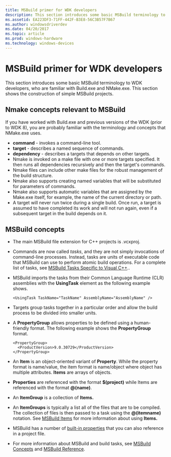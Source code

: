 ```yaml
---
title: MSBuild primer for WDK developers
description: This section introduces some basic MSBuild terminology to WDK developers, who are familiar with Build.exe and NMake.exe. This section shows the construction of simple MSBuild projects.
ms.assetid: EA223DF3-71FF-442F-B3E8-56C3B57F7B67
ms.author: windowsdriverdev
ms.date: 04/20/2017
ms.topic: article
ms.prod: windows-hardware
ms.technology: windows-devices
---
```


# MSBuild primer for WDK developers


This section introduces some basic MSBuild terminology to WDK developers, who are familiar with Build.exe and NMake.exe. This section shows the construction of simple MSBuild projects.

## <span id="Nmake_concepts_relevant_to_MSBuild"></span><span id="nmake_concepts_relevant_to_msbuild"></span><span id="NMAKE_CONCEPTS_RELEVANT_TO_MSBUILD"></span>Nmake concepts relevant to MSBuild


If you have worked with Build.exe and previous versions of the WDK (prior to WDK 8), you are probably familiar with the terminology and concepts that NMake.exe uses.

-   **command** - invokes a command-line tool.
-   **target** - describes a named sequence of commands.
-   **dependency** - describes a targets that depends on other targets.
-   Nmake is invoked on a make file with one or more targets specified. It then runs all dependencies recursively and then the target's commands.
-   Nmake files can include other make files for the robust management of the build structure.
-   Nmake also supports creating named variables that will be substituted for parameters of commands.
-   Nmake also supports automatic variables that are assigned by the Make.exe itself, for example, the name of the current directory or path.
-   A target will never run twice during a single build. Once run, a target is assumed to have completed its work and will not run again, even if a subsequent target in the build depends on it.

## <span id="MSBuild_concepts_"></span><span id="msbuild_concepts_"></span><span id="MSBUILD_CONCEPTS_"></span>MSBuild concepts


-   The main MSBuild file extension for C++ projects is .vcxproj.
-   Commands are now called *tasks*, and they are not simply invocations of command-line processes. Instead, tasks are units of executable code that MSBuild can use to perform atomic build operations. For a complete list of tasks, see [MSBuild Tasks Specific to Visual C++]( http://go.microsoft.com/fwlink/p/?linkid=236121)..
-   MSBuild imports the tasks from their Common Language Runtime (CLR) assemblies with the **UsingTask** element as the following example shows.
    ```
    <UsingTask TaskName="TaskName" AssemblyName="AssemblyName" />
    ```

-   Targets group tasks together in a particular order and allow the build process to be divided into smaller units.
-   A **PropertyGroup** allows properties to be defined using a human-friendly format. The following example shows the **PropertyGroup** format.
    ```
    <PropertyGroup>
      <ProductVersion>9.0.30729</ProductVersion>
    </PropertyGroup>
    ```

-   An **Item** is an object-oriented variant of **Property**. While the property format is name/value, the item format is name/object where object has multiple attributes. **Items** are arrays of objects.
-   **Properties** are referenced with the format **$(project)** while Items are referenced with the format **@(name)**.
-   An **ItemGroup** is a collection of **Items.**
-   An **ItemGroups** is typically a list all of the files that are to be compiled. The collection of files is then passed to a task using the **@(itemname)** notation. See [MSBuild Items](http://go.microsoft.com/fwlink/p/?linkid=236146) for more information about using **Items.**
-   MSBuild has a number of [built-in properties](http://go.microsoft.com/fwlink/p/?linkid=236149) that you can also reference in a project file.
-   For more information about MSBuild and build tasks, see [MSBuild Concepts](http://go.microsoft.com/fwlink/p/?linkid=236157) and [MSBuild Reference](http://go.microsoft.com/fwlink/p/?linkid=236161).

 

 





